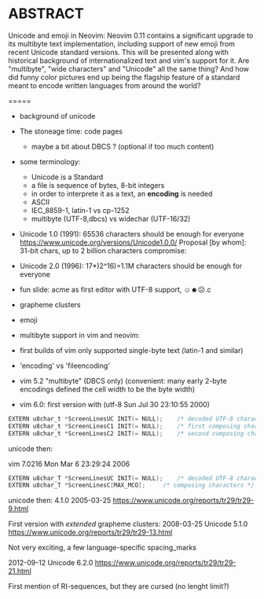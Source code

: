 
ABSTRACT
=====
Unicode and emoji in Neovim: Neovim 0.11 contains a significant upgrade to its multibyte text implementation, including support of new emoji from recent Unicode standard versions. This will be presented along with historical background of internationalized text and vim's support for it. Are "multibyte", "wide characters" and "Unicode" all the same thing? And how did funny color pictures end up being the flagship feature of a standard meant to encode written languages from around the world?

=====

- background of unicode

- The stoneage time: code pages
  - maybe a bit about DBCS ? (optional if too much content)

- some terminology:
  - Unicode is a Standard
  - a file is sequence of bytes, 8-bit integers
  - in order to interprete it as a text, an **encoding** is needed
  - ASCII
  - IEC_8859-1, latin-1 vs cp-1252
  - multibyte (UTF-8,dbcs) vs widechar (UTF-16/32)

- Unicode 1.0 (1991): 65536 characters should be enough for everyone
https://www.unicode.org/versions/Unicode1.0.0/
Proposal [by whom]: 31-bit chars, up to 2 billion characters
compromise:
- Unicode 2.0 (1996): 17*)2^16)=1.1M characters should be enough for everyone

- fun slide: acme as first editor with UTF-8 support, ☺☻☹.c

- grapheme clusters
- emoji

- multibyte support in vim and neovim:
- first builds of vim only supported single-byte text (latin-1 and similar)
- 'encoding' vs 'fileencoding'

- vim 5.2 "multibyte" (DBCS only)
(convenient: many early 2-byte encodings defined the cell width to be the byte width)

- vim 6.0: first version with (utf-8 Sun Jul 30 23:10:55 2000)
```c
EXTERN u8char_t	*ScreenLinesUC INIT(= NULL);	/* decoded UTF-8 characters */
EXTERN u8char_t	*ScreenLinesC1 INIT(= NULL);	/* first composing char */
EXTERN u8char_t	*ScreenLinesC2 INIT(= NULL);	/* second composing char */
```

unicode then:

vim 7.0216  Mon Mar 6 23:29:24 2006

```c
EXTERN u8char_T	*ScreenLinesUC INIT(= NULL);	/* decoded UTF-8 characters */
EXTERN u8char_T	*ScreenLinesC[MAX_MCO];		/* composing characters */
```

unicode then:
4.1.0  	2005-03-25 https://www.unicode.org/reports/tr29/tr29-9.html


First version with _extended_ grapheme clusters:
2008-03-25  	Unicode 5.1.0
https://www.unicode.org/reports/tr29/tr29-13.html

Not very exciting, a few language-specific spacing_marks

2012-09-12 Unicode 6.2.0
https://www.unicode.org/reports/tr29/tr29-21.html

First mention of RI-sequences, but they are cursed (no lenght limit?)


